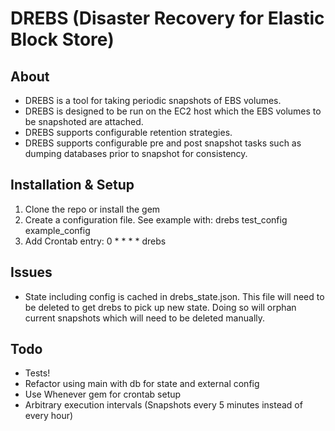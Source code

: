 # DREBS (Disaster Recovery for Elastic Block Store)

## About
* DREBS is a tool for taking periodic snapshots of EBS volumes.
* DREBS is designed to be run on the EC2 host which the EBS volumes to be snapshoted are attached.
* DREBS supports configurable retention strategies.
* DREBS supports configurable pre and post snapshot tasks such as dumping databases prior to snapshot for consistency.

## Installation & Setup
1. Clone the repo or install the gem
1. Create a configuration file.  See example with: drebs test_config example_config
1. Add Crontab entry: 0 * * * * drebs

## Issues
* State including config is cached in drebs_state.json.  This file will need to be deleted to get drebs to pick up new state.  Doing so will orphan current snapshots which will need to be deleted manually.

## Todo
* Tests!
* Refactor using main with db for state and external config
* Use Whenever gem for crontab setup
* Arbitrary execution intervals (Snapshots every 5 minutes instead of every hour)
